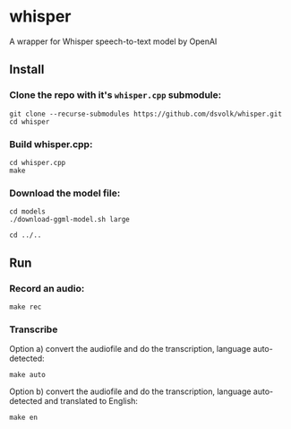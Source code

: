 # whisper
A wrapper for Whisper speech-to-text model by OpenAI

## Install
### Clone the repo with it's `whisper.cpp` submodule:
```
git clone --recurse-submodules https://github.com/dsvolk/whisper.git
cd whisper
```

### Build whisper.cpp:
```
cd whisper.cpp
make
```

### Download the model file:
```
cd models
./download-ggml-model.sh large
```

```
cd ../..
```

## Run
### Record an audio:
```
make rec
```

### Transcribe
Option a) convert the audiofile and do the transcription, language auto-detected:
```
make auto
```

Option b) convert the audiofile and do the transcription, language auto-detected and translated to English:
```
make en
```
